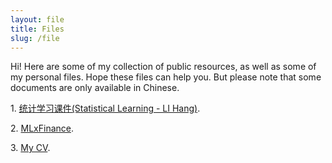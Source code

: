```yaml
---
layout: file
title: Files
slug: /file
---
```

Hi! Here are some of my collection of public resources, as well as some of my personal files. Hope these files can help you. But please note that some documents are only available in Chinese.
<p>1. <a href="https://xufeng.de/files/StatisticalLearningLH">统计学习课件(Statistical Learning - LI Hang)</a>.</p>
<p>2. <a href="https://xufeng.de/files/MLxFinance">MLxFinance</a>.</p>
<p>3. <a href="/assets/pdf/cv/xufeng_cv.pdf">My CV</a>.</p>
